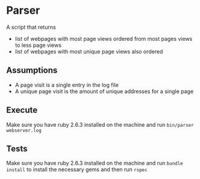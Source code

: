 # Parser
A script that returns 
* list of webpages with most page views ordered from most pages views to less page views
* list of webpages with most unique page views also ordered

## Assumptions
* A page visit is a single entry in the log file 
* A unique page visit is the amount of unique addresses for a single page 

## Execute
Make sure you have ruby 2.6.3 installed on the machine and run `bin/parser webserver.log`

## Tests
Make sure you have ruby 2.6.3 installed on the machine and run `bundle install` to install the necessary gems and then run 
`rspec`
 